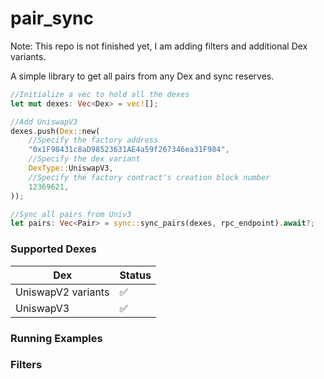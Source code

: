 # pair_sync

Note: This repo is not finished yet, I am adding filters and additional Dex variants.

A simple library to get all pairs from any Dex and sync reserves. 

```rust
//Initialize a vec to hold all the dexes
let mut dexes: Vec<Dex> = vec![];

//Add UniswapV3
dexes.push(Dex::new(
    //Specify the factory address
    "0x1F98431c8aD98523631AE4a59f267346ea31F984",
    //Specify the dex variant
    DexType::UniswapV3,
    //Specify the factory contract's creation block number
    12369621,
));

//Sync all pairs from Univ3
let pairs: Vec<Pair> = sync::sync_pairs(dexes, rpc_endpoint).await?;
```

### Supported Dexes

| Dex | Status |
|----------|------|
| UniswapV2 variants  | ✅||
| UniswapV3  | ✅||



### Running Examples



### Filters




